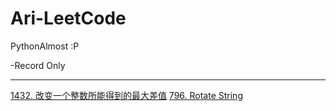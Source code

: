 # Ari-LeetCode
PythonAlmost :P

-Record Only

---------------------------------

[1432. 改变一个整数所能得到的最大差值](https://leetcode.com/problems/max-difference-you-can-get-from-changing-an-integer/submissions/938708839/)
[796. Rotate String](https://leetcode.com/problems/rotate-string/submissions/940274455/)

